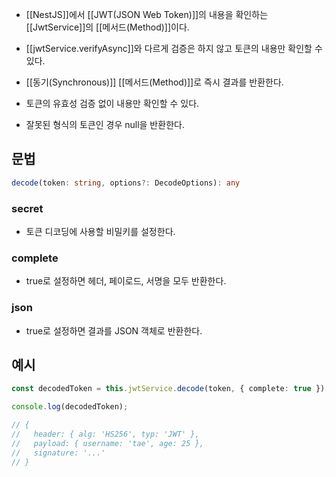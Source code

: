 - [[NestJS]]에서 [[JWT(JSON Web Token)]]의 내용을 확인하는 [[JwtService]]의 [[메서드(Method)]]이다.
- [[jwtService.verifyAsync]]와 다르게 검증은 하지 않고 토큰의 내용만 확인할 수 있다.

- [[동기(Synchronous)]] [[메서드(Method)]]로 즉시 결과를 반환한다.
- 토큰의 유효성 검증 없이 내용만 확인할 수 있다.
- 잘못된 형식의 토큰인 경우 null을 반환한다.


## 문법

```ts
decode(token: string, options?: DecodeOptions): any
```
### secret

- 토큰 디코딩에 사용할 비밀키를 설정한다.
### complete

- true로 설정하면 헤더, 페이로드, 서명을 모두 반환한다.
### json

- true로 설정하면 결과를 JSON 객체로 반환한다.


## 예시

```ts
const decodedToken = this.jwtService.decode(token, { complete: true });

console.log(decodedToken);

// {
//   header: { alg: 'HS256', typ: 'JWT' },
//   payload: { username: 'tae', age: 25 },
//   signature: '...'
// }
```
